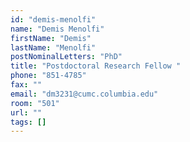 ```yaml
---
id: "demis-menolfi"
name: "Demis Menolfi"
firstName: "Demis"
lastName: "Menolfi"
postNominalLetters: "PhD"
title: "Postdoctoral Research Fellow "
phone: "851-4785"
fax: ""
email: "dm3231@cumc.columbia.edu"
room: "501"
url: ""
tags: []
---
```

